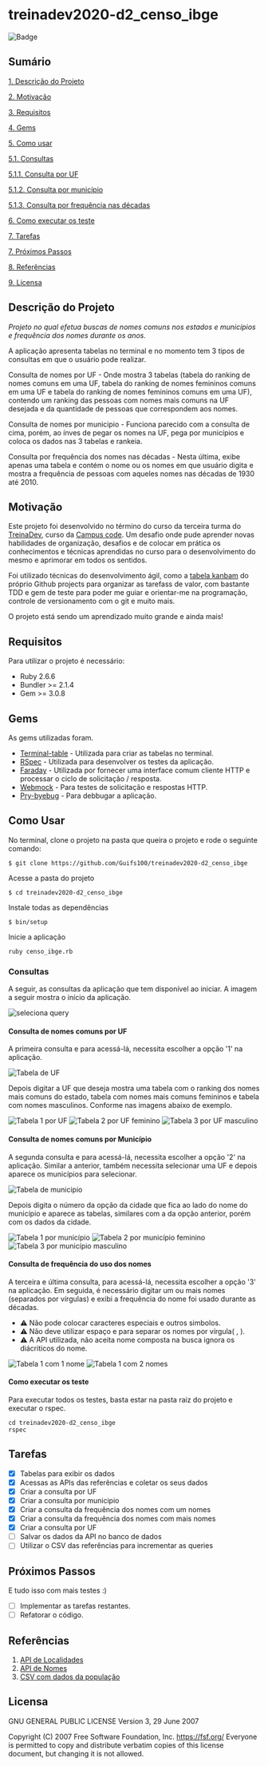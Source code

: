 # treinadev2020-d2_censo_ibge

![Badge](https://img.shields.io/badge/STATUS-PROGRESS-orange)

## Sumário

[1. Descrição do Projeto](#descricao)

[2. Motivação](#motivacao)

[3. Requisitos](#requisitos)

[4. Gems](#gems)

[5. Como usar](#como_usar)

[5.1. Consultas](#consultas)
  
[5.1.1. Consulta por UF](#consulta1)
  
[5.1.2. Consulta por município](#consulta2)
  
[5.1.3. Consulta por frequência nas décadas](#consulta3)

[6. Como executar os teste](#teste)

[7. Tarefas](#tarefas)

[7. Próximos Passos](#proximos_passos)

[8. Referências](#referencias)

[9. Licensa](#licensa)

## Descrição do Projeto <a name = "descricao">
_Projeto no qual efetua buscas de nomes comuns nos estados e municípios e frequência dos nomes durante os anos._

A aplicação apresenta tabelas no terminal e no momento tem 3 tipos de consultas em que o usuário pode realizar.

Consulta de nomes por UF - Onde mostra 3 tabelas (tabela do ranking de nomes comuns em uma UF, tabela do ranking de nomes femininos comuns em uma UF e tabela do ranking de nomes femininos comuns em uma UF), contendo um ranking das pessoas com nomes mais comuns na UF desejada e da quantidade de pessoas que correspondem aos nomes.

Consulta de nomes por municipio - Funciona parecido com a consulta de cima, porém, ao ínves de pegar os nomes na UF, pega por municípios e coloca os dados nas 3 tabelas e rankeia.

Consulta por frequência dos nomes nas décadas - Nesta última, exibe apenas uma tabela e contém o nome ou os nomes em que usuário digita e mostra a frequência de pessoas com aqueles nomes nas décadas de 1930 até 2010.

## Motivação <a name= "motivacao">

Este projeto foi desenvolvido no término do curso da terceira turma do [TreinaDev](https://www.treinadev.com.br/), curso da [Campus code](https://www.campuscode.com.br/). Um desafio onde pude aprender novas habilidades de organização, desafios e de colocar em prática os conhecimentos e técnicas aprendidas no curso para o desenvolvimento do mesmo e aprimorar em todos os sentidos.

Foi utilizado técnicas do desenvolvimento ágil, como a [tabela kanbam](https://github.com/Guifs100/treinadev2020-d2_censo_ibge/projects/1) do próprio Github projects para organizar as tarefass de valor, com bastante TDD e gem de teste para poder me guiar e orientar-me na programação, controle de versionamento com o git e muito mais.

O projeto está sendo um aprendizado muito grande e ainda mais!

## Requisitos <a name= "requisitos">

Para utilizar o projeto é necessário:
  - Ruby 2.6.6
  - Bundler >= 2.1.4
  - Gem >= 3.0.8

## Gems <a name= "gems">

As gems utilizadas foram.
- [Terminal-table](https://github.com/tj/terminal-table) - Utilizada para criar as tabelas no terminal.
- [RSpec](https://github.com/rspec/rspec) - Utilizada para desenvolver os testes da aplicação.
- [Faraday](https://github.com/lostisland/faraday) - Utilizada por fornecer uma interface comum cliente HTTP e processar o ciclo de solicitação / resposta. 
- [Webmock](https://github.com/bblimke/webmock) - Para testes de solicitação e respostas HTTP.
- [Pry-byebug](https://github.com/deivid-rodriguez/pry-byebug) - Para debbugar a aplicação.


## Como Usar <a name = "como_usar"></a>

 No terminal, clone o projeto na pasta que queira o projeto e rode o seguinte comando:
 
 ~~~ 
 $ git clone https://github.com/Guifs100/treinadev2020-d2_censo_ibge 
 ~~~
 Acesse a pasta do projeto
 ~~~
 $ cd treinadev2020-d2_censo_ibge
 ~~~
 Instale todas as dependências 
 ~~~
 $ bin/setup
 ~~~
 Inicie a aplicação
 ~~~
 ruby censo_ibge.rb 
 ~~~

### Consultas <a name = "consultas"></a>

A seguir, as consultas da aplicação que tem disponível ao iniciar. A imagem a seguir mostra o início da aplicação.

![seleciona query](https://github.com/Guifs100/treinadev2020-d2_censo_ibge/blob/master/assets/select_query.png)

#### Consulta de nomes comuns por UF <a name = "consulta1"></a>

A primeira consulta e para acessá-lá, necessita escolher a opção '1' na aplicação.

![Tabela de UF](https://github.com/Guifs100/treinadev2020-d2_censo_ibge/blob/master/assets/ufs.png)

Depois digitar a UF que deseja mostra uma tabela com o ranking dos nomes mais comuns do estado, tabela com nomes mais comuns femininos e tabela com nomes masculinos. Conforme nas imagens abaixo de exemplo.

![Tabela 1 por UF](https://github.com/Guifs100/treinadev2020-d2_censo_ibge/blob/master/assets/t1_query1.png)
![Tabela 2 por UF feminino](https://github.com/Guifs100/treinadev2020-d2_censo_ibge/blob/master/assets/t2_query1.png)
![Tabela 3 por UF masculino](https://github.com/Guifs100/treinadev2020-d2_censo_ibge/blob/master/assets/t2_query1.png)

#### Consulta de nomes comuns por Município <a name = "consulta2"></a>

A segunda consulta e para acessá-lá, necessita escolher a opção '2' na aplicação. Similar a anterior, também necessita selecionar uma UF e depois aparece os municípios para selecionar.

![Tabela de municipio](https://github.com/Guifs100/treinadev2020-d2_censo_ibge/blob/master/assets/select_city.png)

Depois digita o número da opção da cidade que fica ao lado do nome do município e aparece as tabelas, similares com a da opção anterior, porém com os dados da cidade.

![Tabela 1 por município](https://github.com/Guifs100/treinadev2020-d2_censo_ibge/blob/master/assets/t1_query2.png)
![Tabela 2 por município feminino](https://github.com/Guifs100/treinadev2020-d2_censo_ibge/blob/master/assets/t2_query2.png)
![Tabela 3 por município masculino](https://github.com/Guifs100/treinadev2020-d2_censo_ibge/blob/master/assets/t3_query2.png)

#### Consulta de frequência do uso dos nomes <a name = "consulta3"></a>

A terceira e última consulta, para acessá-lá, necessita escolher a opção '3' na aplicação.
Em seguida, é necessário digitar um ou mais nomes (separados por vírgulas) e exibi a frequência do nome foi usado durante as décadas.

- :warning: Não pode colocar caracteres especiais e outros simbolos.
- :warning: Não deve utilizar espaço e para separar os nomes por vírgula( , ).
- :warning: A API utilizada, não aceita nome composta na busca  ignora os diácriticos do nome.

![Tabela 1 com 1 nome](https://github.com/Guifs100/treinadev2020-d2_censo_ibge/blob/master/assets/t1_query3_one_name.png)
![Tabela 1 com 2 nomes](https://github.com/Guifs100/treinadev2020-d2_censo_ibge/blob/master/assets/t1_query3_two_names.png)

#### Como executar os teste <a name = "teste"></a>

Para executar todos os testes, basta estar na pasta raiz do projeto e executar o rspec.
~~~
cd treinadev2020-d2_censo_ibge
rspec
~~~

## Tarefas <a name = "tarefas"></a>

- [x] Tabelas para exibir os dados
- [x] Acessas as APIs das referências e coletar os seus dados
- [x] Criar a consulta por UF
- [x] Criar a consulta por municipio
- [x] Criar a consulta da frequência dos nomes com um nomes
- [x] Criar a consulta da frequência dos nomes com mais nomes
- [x] Criar a consulta por UF
- [ ] Salvar os dados da API no banco de dados
- [ ] Utilizar o CSV das referências para incrementar as queries

## Próximos Passos <a name = "proximos_passos"></a>

E tudo isso com mais testes :)
- [ ] Implementar as tarefas restantes.
- [ ] Refatorar o código.

## Referências  <a name = "referencias"></a>

1. [API de Localidades](https://servicodados.ibge.gov.br/api/docs/localidades?versao=1)
2. [API de Nomes](https://servicodados.ibge.gov.br/api/docs/censos/nomes?versao=2)
3. [CSV com dados da população](https://campus-code.s3-sa-east-1.amazonaws.com/treinadev/populacao_2019.csv)


## Licensa <a name = "licensa"></a>

 GNU GENERAL PUBLIC LICENSE
                       Version 3, 29 June 2007

 Copyright (C) 2007 Free Software Foundation, Inc. <https://fsf.org/>
 Everyone is permitted to copy and distribute verbatim copies
 of this license document, but changing it is not allowed.
